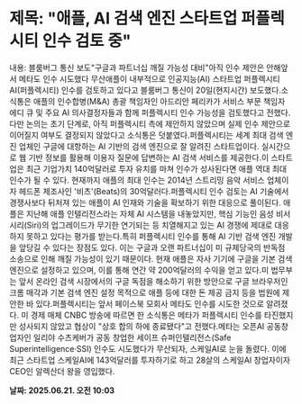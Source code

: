 # **제목: "애플, AI 검색 엔진 스타트업 퍼플렉시티 인수 검토 중"**

  내용: 블룸버그 통신 보도"구글과 파트너십 깨질 가능성 대비"아직 인수 제안은 안해앞서 메타도 인수 시도했다 무산애플이 내부적으로 인공지능(AI) 스타트업 퍼플렉시티AI(퍼플렉시티) 인수를 검토하고 있다고 블룸버그 통신이 20일(현지시간) 보도했다.소식통은 애플의 인수합병(M&A) 총괄 책임자인 아드리안 페리카가 서비스 부문 책임자 에디 큐 및 주요 AI 의사결정자들과 함께 퍼플렉시티 인수 가능성을 검토했다고 전했다. 다만 논의는 초기 단계로, 아직 퍼플렉시티 측에 제안하지 않았으며 실제 인수 제안으로 이어질지 여부도 결정되지 않았다고 소식통은 덧붙였다.퍼플렉시티는 세계 최대 검색 엔진 업체인 구글에 대항하는 AI 기반의 검색 엔진으로 잘 알려진 스타트업이다. 실시간으로 웹 기반 정보를 활용해 이용자 질문에 답변하는 AI 검색 서비스를 제공한다.이 스타트업은 최근 기업가치 140억달러로 투자 유치를 마쳐 인수가 성사된다면 애플 역대 최대 인수가 될 수 있다. 현재까지 애플의 최대 인수는 2014년 스트리밍 음악 서비스 업체이자 헤드폰 제조사인 '비츠'(Beats)의 30억달러다.퍼플렉시티 인수 검토는 AI 기술에서 경쟁사보다 뒤처져 있는 애플이 AI 인재와 기술을 확보하기 위한 대응으로 풀이된다. 애플은 지난해 애플 인텔리전스라는 자체 AI 시스템을 내놓았지만, 핵심 기능인 음성 비서 시리(Siri)의 업그레이드가 무기한 연기되는 등 치열해지고 있는 AI 경쟁에 제대로 대응하지 못하고 있다는 평가를 받는다.특히 퍼플렉시티 인수를 통해 AI 기반 검색 엔진 개발을 앞당길 수 있다는 장점도 있다. 이는 구글과 오랜 파트너십이 미 규제당국의 반독점 소송으로 인해 깨질 가능성이 있기 때문이다. 현재 애플은 자사 기기에 구글을 기본 검색 엔진으로 설정하고 있으며, 이를 통해 연간 약 200억달러의 수익을 얻고 있다.미 법무부는 앞서 온라인 검색 시장에서의 구글 독점을 해소하기 위한 방안으로 구글 브라우저인 크롬 매각과 기본 검색 엔진 설정 목적으로 애플 등에 대한 돈 제공 금지 등을 법원에 제안한 바 있다.퍼플렉시티는 앞서 페이스북 모회사 메타도 인수를 시도한 것으로 알려졌다. 미 경제 매체 CNBC 방송에 따르면 한 소식통은 메타가 퍼플렉시티 인수를 타진했지만 성사되지 않았고 협상이 "상호 합의 하에 종료됐다"고 전했다.메타는 오픈AI 공동창업자인 일리야 수츠케버가 공동 창업한 세이프 슈퍼인텔리전스(Safe Superintelligence·SSI) 인수도 시도했다가 무산되자, 스케일AI로 눈을 돌렸다. 이에 최근 스타트업 스케일AI에 143억달러를 투자하기로 하고 28살의 스케일AI 창업자이자 CEO인 알렉산더 왕을 영입했다.

  **날짜: 2025.06.21. 오전 10:03**